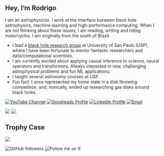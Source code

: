## Hey, I’m Rodrigo

I am an astrophysicist. I work at the interface between black hole astrophysics, machine learning and high-performance computing. When I am not thinking about these issues, I am reading, writing and riding motorcycles. I am originally from the south of Brazil.

- I lead a [black hole research group](https://blackholegroup.org) at University of Sao Paulo (USP), where I have been fortunate to mentor fantastic researchers and data/computational scientists.
- I am currently excited about applying causal inference to science, neural operators and transformers. Always interested in new, challenging astrophysical problems and fun ML applications.
- I taught several astronomy courses at USP.
- Fun fact: I once represented my home state in a disk throwing competition, and, ironically, ended up researching gas disks around black holes.

[![YouTube Channel](https://img.shields.io/badge/YouTube-FF0000?style=flat-square&logo=youtube&logoColor=white)](http://www.youtube.com/@RodrigoNemmendaSilva)
[![Goodreads Profile](https://img.shields.io/badge/Goodreads-372213?style=flat-square&logo=goodreads&logoColor=white)](https://www.goodreads.com/user/show/23648829-rodrigo-nemmen)
[![LinkedIn Profile](https://img.shields.io/badge/LinkedIn-0A66C2?style=flat-square&logo=linkedin&logoColor=white)](https://www.linkedin.com/in/nemmen)
[![Email](https://img.shields.io/badge/Email-D14836?style=flat-square&logo=gmail&logoColor=white)](mailto:lullaby.utmost_0y@icloud.com)

![](https://github-readme-stats.vercel.app/api?username=rsnemmen&show_icons=true&theme=radical)
![](https://github-readme-stats.vercel.app/api/top-langs/?username=rsnemmen&layout=compact&theme=radical)

## Trophy Case

![](https://github-profile-trophy.vercel.app/?username=rsnemmen&theme=radical)


![GitHub followers](https://img.shields.io/github/followers/rsnemmen?style=social)
![Follow me on X](https://img.shields.io/twitter/follow/nemmen?style=social)
